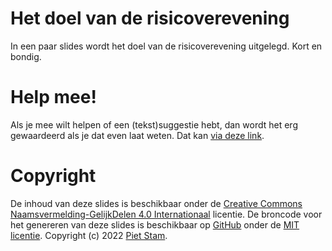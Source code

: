 # Het doel van de risicoverevening

<!-- badges: start -->
<!-- badges: end -->

In een paar slides wordt het doel van de risicoverevening uitgelegd.
Kort en bondig.

# Help mee!

Als je mee wilt helpen of een (tekst)suggestie hebt, dan wordt het erg gewaardeerd als je dat even laat weten. Dat kan [via deze link](https://github.com/risk-equalization/goal-risk-equalization/issues/new/choose).

# Copyright

De inhoud van deze slides is beschikbaar onder de [Creative Commons
Naamsvermelding-GelijkDelen 4.0
Internationaal](https://creativecommons.org/licenses/by-sa/4.0/)
licentie. De broncode voor het genereren van deze slides is beschikbaar
op [GitHub](https://pst.am/goal-risk-equalization) onder de [MIT
licentie](https://github.com/risk-equalization/goal-risk-equalization/blob/main/LICENSE).
Copyright (c) 2022 [Piet Stam](https://www.pietstam.nl).
